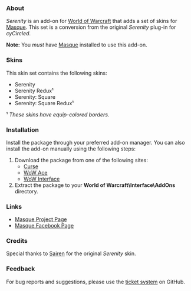 ### About ###

*Serenity* is an add-on for [World of Warcraft](http://us.battle.net/wow) that adds a set of skins for [Masque](http://www.wowace.com/addons/masque). This set is a conversion from the original *Serenity* plug-in for *cyCircled*.

**Note:** You *must* have [Masque](http://www.wowace.com/addons/masque) installed to use this add-on.

### Skins ###

This skin set contains the following skins:

- Serenity
- Serenity Redux¹
- Serenity: Square
- Serenity: Square Redux¹

¹ *These skins have equip-colored borders.*

### Installation ###

Install the package through your preferred add-on manager. You can also install the add-on manually using the following steps:

1. Download the package from one of the following sites:
    - [Curse](http://www.curse.com/addons/wow/masque_serenity)
    - [WoW Ace](http://www.wowace.com/addons/masque_serenity)
    - [WoW Interface](http://www.wowinterface.com/downloads/info8875)
2. Extract the package to your **World of Warcraft\Interface\AddOns** directory.

### Links ###

- [Masque Project Page](http://www.wowace.com/addons/masque)
- [Masque Facebook Page](https://www.facebook.com/masqueui)

### Credits ###

Special thanks to [Sairen](http://www.wowace.com/profiles/sairen2) for the original *Serenity* skin.

### Feedback ###

For bug reports and suggestions, please use the [ticket system](https://github.com/StormFX/Masque_Serenity/issues) on GitHub.
